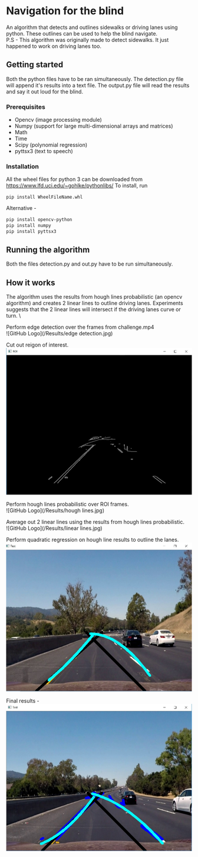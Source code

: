 # Navigation for the blind
An algorithm that detects and outlines sidewalks or driving lanes using python. These outlines can be used to help the blind navigate. \
P.S - This algorithm was originally made to detect sidewalks. It just happened to work on driving lanes too.
## Getting started
Both the python files have to be ran simultaneously. The detection.py file will append it's results into a text file. The output.py file will read the results and say it out loud for the blind.
### Prerequisites
* Opencv (image processing module)
* Numpy (support for large multi-dimensional arrays and matrices)
* Math
* Time
* Scipy (polynomial regression)
* pyttsx3 (text to speech)
### Installation
All the wheel files for python 3 can be downloaded from https://www.lfd.uci.edu/~gohlke/pythonlibs/
To install, run

    pip install WheelFileName.whl

Alternative - 

    pip install opencv-python
    pip install numpy
    pip install pyttsx3
## Running the algorithm
Both the files detection.py and out.py have to be run simultaneously.
## How it works
The algorithm uses the results from hough lines probabilistic (an opencv algorithm) and creates 2 linear lines to outline driving lanes. Experiments suggests that the 2 linear lines will intersect if the driving lanes curve or turn. \

Perform edge detection over the frames from challenge.mp4 \
![GitHub Logo](/Results/edge detection.jpg)

Cut out reigon of interest. \
![GitHub Logo](/Results/ROI.jpg)

Perform hough lines probabilistic over ROI frames. \
![GitHub Logo](/Results/hough lines.jpg)

Average out 2 linear lines using the results from hough lines probabilistic. \
![GitHub Logo](/Results/linear lines.jpg)

Perform quadratic regression on hough line results to outline the lanes. \
![GitHub Logo](/Results/polyReg.jpg)

Final results - \
![GitHub Logo](/Results/detections.jpg)







